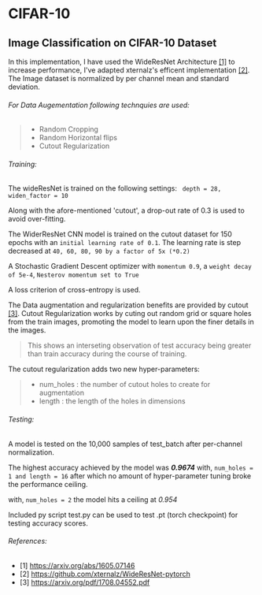# CIFAR-10
## Image Classification on CIFAR-10 Dataset


In this implementation, I have used the WideResNet Architecture [[1]](https://arxiv.org/abs/1605.07146) to increase performance, I've adapted xternalz's efficent implementation [[2]](https://github.com/xternalz/WideResNet-pytorch
). 
The Image dataset is normalized by per channel mean and standard deviation. 


###### For Data Augementation following technquies are used:
>- Random Cropping
>- Random Horizontal flips
>- Cutout Regularization

###### Training:
The wideResNet is trained on the following settings:
` depth = 28, 
widen_factor = 10`


Along with the afore-mentioned 'cutout', a drop-out rate of 0.3 is used to avoid over-fitting.

The WiderResNet CNN model is trained on the cutout dataset for 150 epochs with an `initial learning rate of 0.1`. 
The learning rate is step decreased at `40, 60, 80, 90 by a factor of 5x (*0.2)`

A Stochastic Gradient Descent optimizer with `momentum 0.9`, a `weight decay of 5e-4`, `Nesterov momentum set to True` 

A loss criterion of cross-entropy is used. 

The Data augmentation and regularization benefits are provided by cutout [[3]](https://arxiv.org/pdf/1708.04552.pdf). Cutout Regularization works by cuting out random grid or square holes from the train images, promoting the model to learn upon the finer details in the images.
>This shows an interseting observation of test accuracy being greater than train accuracy during the course of training. 

The cutout regularization adds two new hyper-parameters:
> - num_holes : the number of cutout holes to create for augmentation
> - length : the length of the holes in dimensions

###### Testing:

A model is tested on the 10,000 samples of test_batch after per-channel normalization. 

The highest accuracy achieved by the model was ***0.9674***
with, `num_holes = 1 and length = 16`
after which no amount of hyper-parameter tuning broke the performance ceiling.

with, `num_holes = 2` the model hits a ceiling at *0.954* 

Included py script test.py can be used to test .pt (torch checkpoint) for testing accuracy scores.


###### References:
- [1] https://arxiv.org/abs/1605.07146
- [2] https://github.com/xternalz/WideResNet-pytorch
- [3] https://arxiv.org/pdf/1708.04552.pdf


